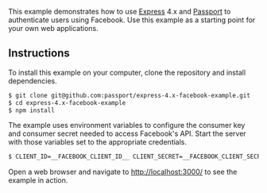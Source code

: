 This example demonstrates how to use [Express](http://expressjs.com/) 4.x and
[Passport](http://passportjs.org/) to authenticate users using Facebook.  Use
this example as a starting point for your own web applications.

## Instructions

To install this example on your computer, clone the repository and install
dependencies.

```bash
$ git clone git@github.com:passport/express-4.x-facebook-example.git
$ cd express-4.x-facebook-example
$ npm install
```

The example uses environment variables to configure the consumer key and
consumer secret needed to access Facebook's API.  Start the server with those
variables set to the appropriate credentials.

```bash
$ CLIENT_ID=__FACEBOOK_CLIENT_ID__ CLIENT_SECRET=__FACEBOOK_CLIENT_SECRET__ node server.js
```

Open a web browser and navigate to [http://localhost:3000/](http://localhost:3000/)
to see the example in action.


